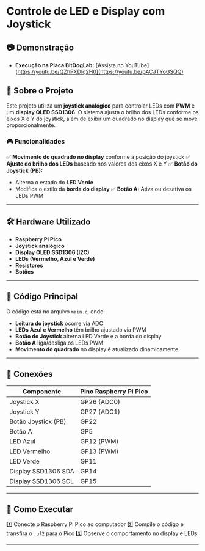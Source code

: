 # Controle de LED e Display com Joystick

## 📷 Demonstração

- **Execução na Placa BitDogLab:** [Assista no YouTube](https://youtu.be/QZhPXDIq2H0](https://youtu.be/pACJTYoGSQQ)

## 📌 Sobre o Projeto
Este projeto utiliza um **joystick analógico** para controlar LEDs com **PWM** e um **display OLED SSD1306**. O sistema ajusta o brilho dos LEDs conforme os eixos X e Y do joystick, além de exibir um quadrado no display que se move proporcionalmente.

### 🎮 Funcionalidades
✅ **Movimento do quadrado no display** conforme a posição do joystick
✅ **Ajuste do brilho dos LEDs** baseado nos valores dos eixos X e Y
✅ **Botão do Joystick (PB):**
   - Alterna o estado do **LED Verde**
   - Modifica o estilo da **borda do display**
✅ **Botão A:** Ativa ou desativa os LEDs PWM

---

## 🛠️ Hardware Utilizado
- **Raspberry Pi Pico**
- **Joystick analógico**
- **Display OLED SSD1306 (I2C)**
- **LEDs (Vermelho, Azul e Verde)**
- **Resistores**
- **Botões**

---

## 📜 Código Principal
O código está no arquivo `main.c`, onde:
- **Leitura do joystick** ocorre via ADC
- **LEDs Azul e Vermelho** têm brilho ajustado via PWM
- **Botão do Joystick** alterna LED Verde e a borda do display
- **Botão A** liga/desliga os LEDs PWM
- **Movimento do quadrado** no display é atualizado dinamicamente

---

## 🔌 Conexões
| Componente | Pino Raspberry Pi Pico |
|------------|-----------------------|
| Joystick X | GP26 (ADC0) |
| Joystick Y | GP27 (ADC1) |
| Botão Joystick (PB) | GP22 |
| Botão A | GP5 |
| LED Azul | GP12 (PWM) |
| LED Vermelho | GP13 (PWM) |
| LED Verde | GP11 |
| Display SSD1306 SDA | GP14 |
| Display SSD1306 SCL | GP15 |

---

## 🚀 Como Executar
1️⃣ Conecte o Raspberry Pi Pico ao computador
2️⃣ Compile o código e transfira o `.uf2` para o Pico
3️⃣ Observe o comportamento no display e LEDs

---

